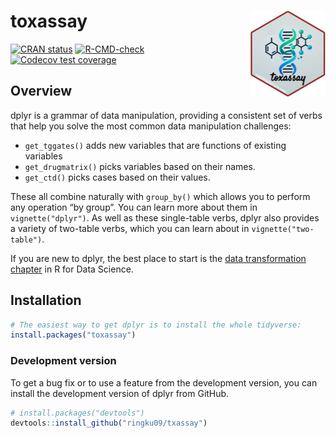 
<!-- README.md is generated from README.Rmd. Please edit that file -->

# toxassay <a href="https://dplyr.tidyverse.org"><img src="man/figures/logo.png" align="right" height="138" /></a>

<!-- badges: start -->

[![CRAN
status](https://www.r-pkg.org/badges/version/dplyr)](https://cran.r-project.org/package=dplyr)
[![R-CMD-check](https://github.com/tidyverse/dplyr/actions/workflows/R-CMD-check.yaml/badge.svg)](https://github.com/tidyverse/dplyr/actions/workflows/R-CMD-check.yaml)
[![Codecov test
coverage](https://codecov.io/gh/tidyverse/dplyr/branch/main/graph/badge.svg)](https://app.codecov.io/gh/tidyverse/dplyr?branch=main)
<!-- badges: end -->

## Overview

dplyr is a grammar of data manipulation, providing a consistent set of
verbs that help you solve the most common data manipulation challenges:

- `get_tggates()` adds new variables that are functions of existing
  variables
- `get_drugmatrix()` picks variables based on their names.
- `get_ctd()` picks cases based on their values.

These all combine naturally with `group_by()` which allows you to
perform any operation “by group”. You can learn more about them in
`vignette("dplyr")`. As well as these single-table verbs, dplyr also
provides a variety of two-table verbs, which you can learn about in
`vignette("two-table")`.

If you are new to dplyr, the best place to start is the [data
transformation chapter](https://r4ds.hadley.nz/data-transform) in R for
Data Science.

## Installation

``` r
# The easiest way to get dplyr is to install the whole tidyverse:
install.packages("toxassay")
```

### Development version

To get a bug fix or to use a feature from the development version, you
can install the development version of dplyr from GitHub.

``` r
# install.packages("devtools")
devtools::install_github("ringku09/txassay")
```
